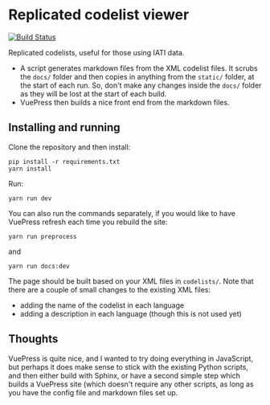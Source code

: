 # Replicated codelist viewer

[![Build Status](https://travis-ci.com/codeforIATI/codelists.svg?branch=master)](https://travis-ci.com/codeforIATI/codelists)

Replicated codelists, useful for those using IATI data.

* A script generates markdown files from the XML codelist files. It scrubs the `docs/` folder and then copies in anything from the `static/` folder, at the start of each run. So, don't make any changes inside the `docs/` folder as they will be lost at the start of each build.
* VuePress then builds a nice front end from the markdown files.

## Installing and running

Clone the repository and then install:
```
pip install -r requirements.txt
yarn install
```

Run:

```
yarn run dev
```

You can also run the commands separately, if you would like to have VuePress refresh each time you rebuild the site:

```
yarn run preprocess
```

and

```
yarn run docs:dev
```

The page should be built based on your XML files in `codelists/`. Note that there are a couple of small changes to the existing XML files:

* adding the name of the codelist in each language
* adding a description in each language (though this is not used yet)

## Thoughts

VuePress is quite nice, and I wanted to try doing everything in JavaScript, but perhaps it does make sense to stick with the existing Python scripts, and then either build with Sphinx, or have a second simple step which builds a VuePress site (which doesn't require any other scripts, as long as you have the config file and markdown files set up. 
